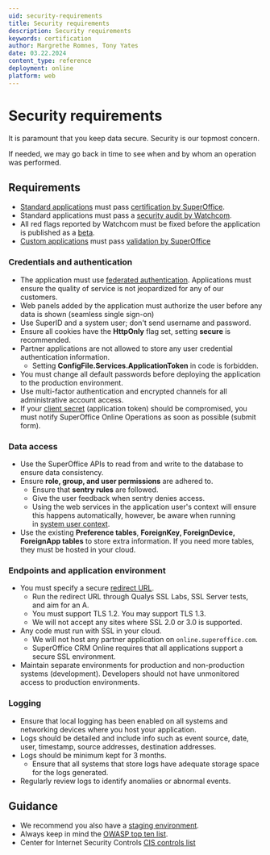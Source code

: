 ```yaml
---
uid: security-requirements
title: Security requirements
description: Security requirements
keywords: certification
author: Margrethe Romnes, Tony Yates
date: 03.22.2024
content_type: reference
deployment: online
platform: web
---
```


# Security requirements

It is paramount that you keep data secure. Security is our topmost concern.

If needed, we may go back in time to see when and by whom an operation was performed.

## Requirements

* [Standard applications][1] must pass [certification by SuperOffice][2].
* Standard applications must pass a [security audit by Watchcom][3].
* All red flags reported by Watchcom must be fixed before the application is published as a [beta][4].
* [Custom applications][5] must pass [validation by SuperOffice][6]

### Credentials and authentication

* The application must use [federated authentication][17]. Applications must ensure the quality of service is not jeopardized for any of our customers.
* Web panels added by the application must authorize the user before any data is shown (seamless single sign-on)
* Use SuperID and a system user; don't send username and password.
* Ensure all cookies have the **HttpOnly** flag set, setting **secure** is recommended.
* Partner applications are not allowed to store any user credential authentication information.
  * Setting **ConfigFile.Services.ApplicationToken** in code is forbidden.
* You must change all default passwords before deploying the application to the production environment.
* Use multi-factor authentication and encrypted channels for all administrative account access.
* If your [client secret][9] (application token) should be compromised, you must notify SuperOffice Online Operations as soon as possible (submit form).

### Data access

* Use the SuperOffice APIs to read from and write to the database to ensure data consistency.
* Ensure **role, group, and user permissions** are adhered to.
  * Ensure that **sentry rules** are followed.
  * Give the user feedback when sentry denies access.
  * Using the web services in the application user's context will ensure this happens automatically, however, be aware when running in [system user context][10].
* Use the existing **Preference tables**, **ForeignKey, ForeignDevice, ForeignApp tables** to store extra information. If you need more tables, they must be hosted in your cloud.

### Endpoints and application environment

* You must specify a secure [redirect URL][11].
  * Run the redirect URL through Qualys SSL Labs, SSL Server tests, and aim for an A.
  * You must support TLS 1.2. You may support TLS 1.3.
  * We will not accept any sites where SSL 2.0 or 3.0 is supported.
* Any code must run with SSL in your cloud.
  * We will not host any partner application on `online.superoffice.com`.
  * SuperOffice CRM Online requires that all applications support a secure SSL environment.
* Maintain separate environments for production and non-production systems (development). Developers should not have unmonitored access to production environments.

### Logging

* Ensure that local logging has been enabled on all systems and networking devices where you host your application.
* Logs should be detailed and include info such as event source, date, user, timestamp, source addresses, destination addresses.
* Logs should be minimum kept for 3 months.
  * Ensure that all systems that store logs have adequate storage space for the logs generated.
* Regularly review logs to identify anomalies or abnormal events.

## Guidance

* We recommend you also have a [staging environment][12].
* Always keep in mind the [OWASP top ten list][13].
* Center for Internet Security Controls [CIS controls list][14]

<!-- Referenced links -->
[1]: ../index.md
[2]: ../certification/certify-app.md
[3]: ../certification/initial-watchcom-eval.md
[4]: ../publish.md#beta
[5]: ../../custom-app/index.md
[6]: ../../custom-app/validate.md
[11]: ../../create-app/config/redirects.md
[9]: ../../getting-started/index.md#client-secret
[10]: ../../getting-started/user-contexts.md
[12]: ../../getting-started/app-envir.md
[17]: ../../../identity-management/federated-auth.md
[13]: https://www.owasp.org/index.php/Category:OWASP_Top_Ten_Project
[14]: https://www.cisecurity.org/controls/cis-controls-list/
